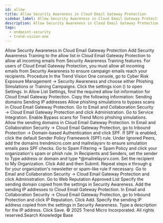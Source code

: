 ```yaml
---
id: allow
title: Allow Security Awareness in Cloud Email Gateway Protection
sidebar_label: Allow Security Awareness in Cloud Email Gateway Protection
description: Allow Security Awareness in Cloud Email Gateway Protection
tags:
  - endpoint-security
  - trend-vision-one
---
```


 Allow Security Awareness in Cloud Email Gateway Protection Add Security Awareness Training to the allow list in Cloud Email Gateway Protection to allow all incoming emails from Security Awareness Training features. For users of Cloud Email Gateway Protection, you must allow all incoming emails from Security Awareness to ensure campaign emails reach your recipients. Procedure In the Trend Vision One console, go to Cyber Risk Exposure Management → Security Awareness and choose either Phishing Simulations or Training Campaigns. Click the settings icon () to open Settings. In Allow List Settings, find the required allow list information for Cloud Email Gateway Protection. Copy the following information: Sending domains Sending IP addresses Allow phishing simulations to bypass scans in Cloud Email Gateway Protection. Go to Email and Collaboration Security → Cloud Email Gateway Protection and click Administration. Go to Service Integration. Enable Bypass scans for Trend Micro phishing simulations. Allow the sending domains in Cloud Email Gateway Protection. In Email and Collaboration Security → Cloud Email Gateway Protection, go to Inbound Protection → Domain-based Authentication and click SPF. If SPF is enabled, click the default Sender Policy Framework (SPF) rule. Under Ignored Peers, add the domains trendmicro.com and mailrelaysrv to ensure simulation emails pass SPF checks. Go to Spam Filtering → Spam Policy and click your organization's spam or phish rule. In Recipients and Senders, set the sender to Type address or domain and type *@mailrelaysrv.com. Set the recipient to My Organization. Click Add and then Submit. Repeat steps e through g for your organization's newsletter or spam-like rule if necessary. Go to Email and Collaboration Security → Cloud Email Gateway Protection and click Administration. Go to Web Reputation Approved List Specify the sending domain copied from the settings in Security Awareness. Add the sending IP addresses to Cloud Email Gateway Protection. In Email and Collaboration Security → Cloud Email Gateway Protection, go to Inbound Protection and click IP Reputation. Click Add. Specify the sending IP address copied from the settings in Security Awareness. Type a description for the IP address. Click Save. © 2025 Trend Micro Incorporated. All rights reserved.Search Knowledge Base